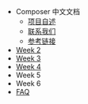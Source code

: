- Composer 中文文档
  - [项目自述](README.md)
  - [联系我们](CONTACT.md)
  - [参考链接](LINKS.md)
- [Week 2](week-2/index.md)
- [Week 3](week-3/index.md)
- [Week 4](week-4/_index.md)
- Week 5
- Week 6
- [FAQ](faq/_index.md)
